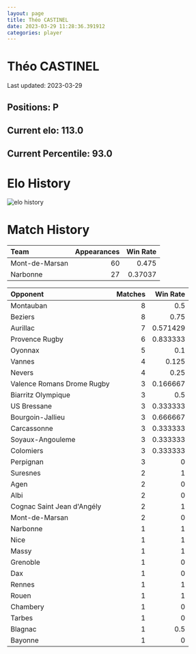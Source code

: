 ```yaml
---  
layout: page  
title: Théo CASTINEL  
date: 2023-03-29 11:28:36.391912  
categories: player  
---
```

# Théo CASTINEL


Last updated: 2023-03-29
## Positions: P

## Current elo: 113.0

## Current Percentile: 93.0

# Elo History


![elo history](history_ThéoCASTINEL.png)
# Match History


| Team           |   Appearances |   Win Rate |
|:---------------|--------------:|-----------:|
| Mont-de-Marsan |            60 |    0.475   |
| Narbonne       |            27 |    0.37037 |

| Opponent                   |   Matches |   Win Rate |
|:---------------------------|----------:|-----------:|
| Montauban                  |         8 |   0.5      |
| Beziers                    |         8 |   0.75     |
| Aurillac                   |         7 |   0.571429 |
| Provence Rugby             |         6 |   0.833333 |
| Oyonnax                    |         5 |   0.1      |
| Vannes                     |         4 |   0.125    |
| Nevers                     |         4 |   0.25     |
| Valence Romans Drome Rugby |         3 |   0.166667 |
| Biarritz Olympique         |         3 |   0.5      |
| US Bressane                |         3 |   0.333333 |
| Bourgoin-Jallieu           |         3 |   0.666667 |
| Carcassonne                |         3 |   0.333333 |
| Soyaux-Angouleme           |         3 |   0.333333 |
| Colomiers                  |         3 |   0.333333 |
| Perpignan                  |         3 |   0        |
| Suresnes                   |         2 |   1        |
| Agen                       |         2 |   0        |
| Albi                       |         2 |   0        |
| Cognac Saint Jean d'Angély |         2 |   1        |
| Mont-de-Marsan             |         2 |   0        |
| Narbonne                   |         1 |   1        |
| Nice                       |         1 |   1        |
| Massy                      |         1 |   1        |
| Grenoble                   |         1 |   0        |
| Dax                        |         1 |   0        |
| Rennes                     |         1 |   1        |
| Rouen                      |         1 |   1        |
| Chambery                   |         1 |   0        |
| Tarbes                     |         1 |   0        |
| Blagnac                    |         1 |   0.5      |
| Bayonne                    |         1 |   0        |